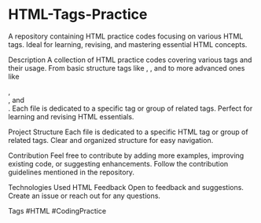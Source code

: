 # HTML-Tags-Practice
A repository containing HTML practice codes focusing on various HTML tags. Ideal for learning, revising, and mastering essential HTML concepts.

Description
A collection of HTML practice codes covering various tags and their usage. From basic structure tags like <html>, <head>, and <body> to more advanced ones like <article>, <nav>, and <section>. Each file is dedicated to a specific tag or group of related tags. Perfect for learning and revising HTML essentials.

Project Structure
Each file is dedicated to a specific HTML tag or group of related tags.
Clear and organized structure for easy navigation.


Contribution
Feel free to contribute by adding more examples, improving existing code, or suggesting enhancements. Follow the contribution guidelines mentioned in the repository.

Technologies Used
HTML
Feedback
Open to feedback and suggestions. Create an issue or reach out for any questions.

Tags
#HTML #CodingPractice
